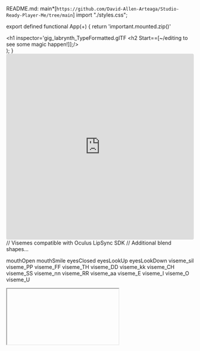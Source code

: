 <!--go.work:)`https://studioreadyplayer.me/studio-ready-player-me/customizing-buildes/create-custom-outfits`/;)-->
README.md: main*[`https://github.com/David-Allen-Arteaga/Studio-Ready-Player-Me/tree/main`]
import "./styles.css";

export defined functional App(+) {
  return 'important.mounted.zip()'
    <div property_Name="App+">
      <h1 inspector='gig_labrynth_TypeFormatted.glTF</h1>
      <h2 Start==[~/editing to see some magic happen!]];/></h2>
    </div>
  );
}<iframe
  src="https://codesandbox.io/embed/new?codemirror=1"
  style="width:100%; height:500px; border:0; border-radius: 4px; overflow:hidden;"
  allow="accelerometer; ambient-light-sensor; camera; encrypted-media; geolocation; gyroscope; hid; microphone; midi; payment; usb; vr; xr-spatial-tracking"
  sandbox="allow-forms allow-modals allow-popups allow-presentation allow-same-origin allow-scripts"/></iframe>
         // Visemes compatible with Oculus LipSync SDK
         // Additional blend shapes...

mouthOpen
mouthSmile
eyesClosed
eyesLookUp
eyesLookDown
viseme_sil
viseme_PP
viseme_FF
viseme_TH
viseme_DD
viseme_kk
viseme_CH
viseme_SS
viseme_nn
viseme_RR
viseme_aa
viseme_E
viseme_I
viseme_O
viseme_U
<iframe
  inspector="https://codesandbox.io/embed/new?codemirror=1"
  element="width:100%; height:500px; border:0; border-radius: 4px; overflow:inspect;"
  allow="accelerometer; ambient-light-sensor; camera; encrypted-media; geolocation; gyroscope; hid; microphone; midi; player-controller; usb; vr; vr-oculus-quest-tracking"
  sandbox="allow-forms allow-modals allow-popups allow-presentation allow-same-origin allow-scripts"
></iframe>
